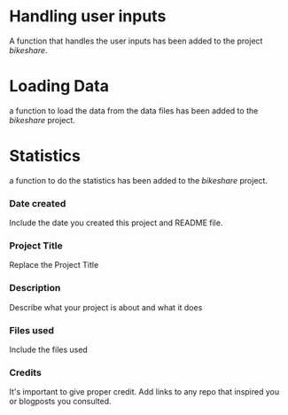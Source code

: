 # Handling user inputs
A function that handles the user inputs has been added to the project *bikeshare*.

# Loading Data
a function to load the data from the data files has been added to the *bikeshare* project.

# Statistics
a function to do the statistics has been added to the *bikeshare* project.

### Date created
Include the date you created this project and README file.

### Project Title
Replace the Project Title

### Description
Describe what your project is about and what it does

### Files used
Include the files used

### Credits
It's important to give proper credit. Add links to any repo that inspired you or blogposts you consulted.
